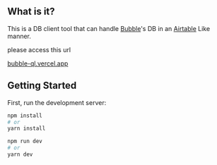 ## What is it?

This is a DB client tool that can handle [Bubble](https://bubble.io)'s DB in an [Airtable](https://airtable.com/) Like manner.

please access this url

[bubble-ql.vercel.app](http://bubble-ql.vercel.app)

## Getting Started

First, run the development server:

```bash
npm install
# or
yarn install
```

```bash
npm run dev
# or
yarn dev
```
